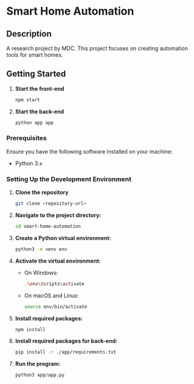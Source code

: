 # Smart Home Automation

## Description
A research project by MDC. This project focuses on creating automation tools for smart homes.

## Getting Started

1. **Start the front-end**
    ```bash
   npm start
   ```

2. **Start the back-end**
    ```bash
   python app app
   ```

### Prerequisites
Ensure you have the following software installed on your machine:
- Python 3.x

### Setting Up the Development Environment

1. **Clone the repository**
   ```bash
   git clone <repository-url>
   ```

2. **Navigate to the project directory:**
    ```bash
    cd smart-home-automation
    ```

3. **Create a Python virtual environment:**
    ```bash 
    python3 -m venv env
    ```

4. **Activate the virtual environment:**

   - On Windows:
        ```bash
        .\env\Scripts\activate
        ```

   - On macOS and Linux:
        ```bash
        source env/bin/activate
        ```

5. **Install required packages:**
    ```bash
    npm install
    ```

6. **Install required packages for back-end:**
    ```bash
    pip install -r ./app/requirements.txt
    ```

7. **Run the program:**
    ```bash
    python3 app/app.py
    ```

